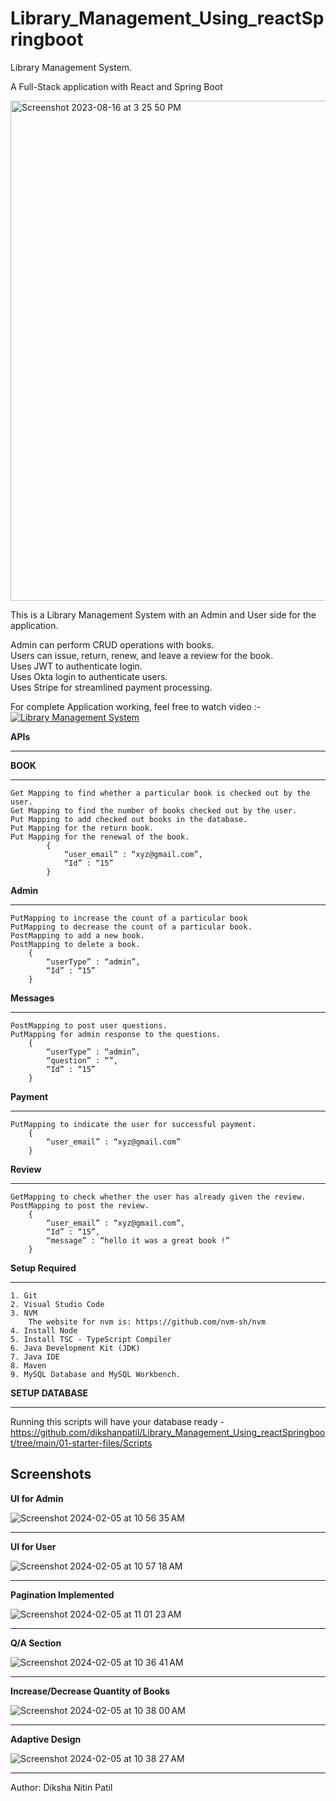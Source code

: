 # Library_Management_Using_reactSpringboot
Library Management System.


A Full-Stack application with React and Spring Boot

<img width="800" alt="Screenshot 2023-08-16 at 3 25 50 PM" src="https://github.com/dikshanpatil/Library_Management_Using_reactSpringboot/assets/128430331/8d24350d-a431-4898-a8f9-fcb3ea2cd857">

This is a Library Management System with an Admin and  User side for the application.   

Admin can perform CRUD operations with books.  
Users can issue, return, renew, and leave a review for the book.  
Uses JWT to authenticate login.  
Uses Okta login to authenticate users.  
Uses Stripe for streamlined payment processing.  

For complete Application working, feel free to watch video :- [![Library Management System](https://img.youtube.com/vi/g6D69o4I7zM)](https://www.youtube.com/watch?v=g6D69o4I7zM)

**APIs**

---
**BOOK**   

---  

    Get Mapping to find whether a particular book is checked out by the user.
    Get Mapping to find the number of books checked out by the user.
    Put Mapping to add checked out books in the database.
    Put Mapping for the return book.
    Put Mapping for the renewal of the book.
    		{
    			“user_email” : “xyz@gmail.com”,
    			“Id” : “15”
            }

**Admin**  

---  

    PutMapping to increase the count of a particular book
    PutMapping to decrease the count of a particular book.
    PostMapping to add a new book.
    PostMapping to delete a book. 
        {
    		“userType” : “admin”,
    		“Id” : “15”
        }

 
**Messages**  

---  

    PostMapping to post user questions.
    PutMapping for admin response to the questions.
        {
    		“userType” : “admin”,
    		“question” : “”,
    		“Id” : “15”
        }
  
**Payment**  

---  

    PutMapping to indicate the user for successful payment.
        {
    		“user_email” : “xyz@gmail.com”
        }
    	
**Review**  

---  

    GetMapping to check whether the user has already given the review.
    PostMapping to post the review.
        {
    	    “user_email” : “xyz@gmail.com”,
    	    “Id” : “15”,
            “message” : “hello it was a great book !”
        }
 

**Setup Required**  

---  

    1. Git  
    2. Visual Studio Code  
    3. NVM  
    	The website for nvm is: https://github.com/nvm-sh/nvm  
    4. Install Node  
    5. Install TSC - TypeScript Compiler   
    6. Java Development Kit (JDK)  
    7. Java IDE   
    8. Maven  
    9. MySQL Database and MySQL Workbench.    

**SETUP DATABASE**   

---  

 Running this scripts will have your database ready - 
 https://github.com/dikshanpatil/Library_Management_Using_reactSpringboot/tree/main/01-starter-files/Scripts
    
**Screenshots**  
---  

**UI for Admin**  

 ![Screenshot 2024-02-05 at 10 56 35 AM](https://github.com/dikshanpatil/Library_Management_Using_reactSpringboot/assets/128430331/4676879e-311c-41ca-bce4-df0fa8d46960)

---  

**UI for User** 

![Screenshot 2024-02-05 at 10 57 18 AM](https://github.com/dikshanpatil/Library_Management_Using_reactSpringboot/assets/128430331/2e78fa09-5ae7-4f28-8d69-acf38a68ce6c)

---  


 **Pagination Implemented** 
 
![Screenshot 2024-02-05 at 11 01 23 AM](https://github.com/dikshanpatil/Library_Management_Using_reactSpringboot/assets/128430331/99633a10-69a3-4c2d-a0bd-b41854a018b9)

---

**Q/A Section**

![Screenshot 2024-02-05 at 10 36 41 AM](https://github.com/dikshanpatil/Library_Management_Using_reactSpringboot/assets/128430331/25dcdbe3-537b-4692-a9e9-cefc76fe21e2)

---

**Increase/Decrease Quantity of Books**

![Screenshot 2024-02-05 at 10 38 00 AM](https://github.com/dikshanpatil/Library_Management_Using_reactSpringboot/assets/128430331/2f5f763b-b99d-462c-82fd-516de558a190)

---

**Adaptive Design**

![Screenshot 2024-02-05 at 10 38 27 AM](https://github.com/dikshanpatil/Library_Management_Using_reactSpringboot/assets/128430331/1674a446-0024-470c-bb27-269a4f099330)

---

Author: Diksha Nitin Patil
